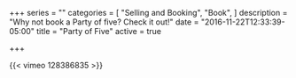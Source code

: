 +++
series = ""
categories = [
  "Selling and Booking",
  "Book",
]
description = "Why not book a Party of five? Check it out!"
date = "2016-11-22T12:33:39-05:00"
title = "Party of Five"
active = true

+++

{{< vimeo 128386835 >}}
